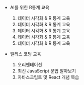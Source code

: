 * AI를 위한 R통계 교육
  01. 데이터 시각화 & R 통계 교육
  02. 데이터 시각화 & R 통계 교육
  03. 데이터 시각화 & R 통계 교육
  04. 데이터 시각화 & R 통계 교육
  05. 데이터 시각화 & R 통계 교육

* 엘리스 코딩 교육
  01. 오리엔테이션
  02. 최신 JavaScript 문법 알아보기
  03. 자바스크립트 및 React 개념 복습
